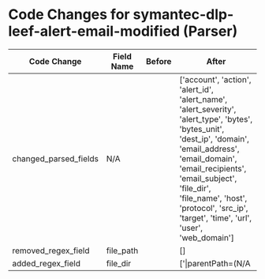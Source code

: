 # Code Changes for symantec-dlp-leef-alert-email-modified (Parser)

| Code Change | Field Name | Before | After |
|-------------|------------|--------|-------|
| changed_parsed_fields | N/A |  | ['account', 'action', 'alert_id', 'alert_name', 'alert_severity', 'alert_type', 'bytes', 'bytes_unit', 'dest_ip', 'domain', 'email_address', 'email_domain', 'email_recipients', 'email_subject', 'file_dir', 'file_name', 'host', 'protocol', 'src_ip', 'target', 'time', 'url', 'user', 'web_domain'] |
| removed_regex_field | file_path |  | [] |
| added_regex_field | file_dir |  | ['\|parentPath=(N\/A|({file_dir}[^\|]+))'] |